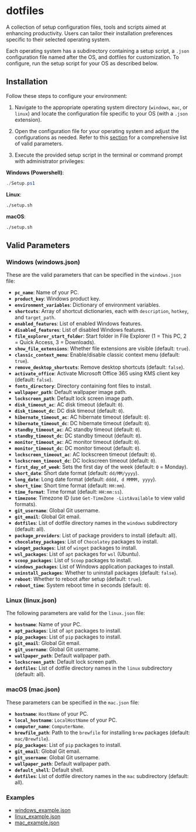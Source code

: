 # dotfiles

A collection of setup configuration files, tools and scripts aimed at enhancing productivity. Users can tailor their installation preferences specific to their selected operating system.

Each operating system has a subdirectory containing a setup script, a `.json` configuration file named after the OS, and dotfiles for customization. To configure, run the setup script for your OS as described below.

## Installation

Follow these steps to configure your environment:

1. Navigate to the appropriate operating system directory (`windows`, `mac`, or `linux`) and locate the configuration file specific to your OS (with a `.json` extension).

2. Open the configuration file for your operating system and adjust the configurations as needed. Refer to this [section](#valid-parameters) for a comprehensive list of valid parameters.

3. Execute the provided setup script in the terminal or command prompt with administrator privileges:

**Windows (Powershell)**:

```powershell
./Setup.ps1
```

**Linux**:

```bash
./setup.sh
```

**macOS**:

```bash
./setup.sh
```

## Valid Parameters

### Windows (windows.json)

These are the valid parameters that can be specified in the `windows.json` file:

- **`pc_name`**: Name of your PC.
- **`product_key`**: Windows product key.
- **`environment_variables`**: Dictionary of environment variables.
- **`shortcuts`**: Array of shortcut dictionaries, each with `description`, `hotkey`, and `target_path`.
- **`enabled_features`**: List of enabled Windows features.
- **`disabled_features`**: List of disabled Windows features.
- **`file_explorer_start_folder`**: Start folder in File Explorer (1 = This PC, 2 = Quick Access, 3 = Downloads).
- **`show_file_extensions`**: Whether file extensions are visible (default: `true`).
- **`classic_context_menu`**: Enable/disable classic context menu (default: `true`).
- **`remove_desktop_shortcuts`**: Remove desktop shortcuts (default: `false`).
- **`activate_office`**: Activate Microsoft Office 365 using KMS client key (default: `false`).
- **`fonts_directory`**: Directory containing font files to install.
- **`wallpaper_path`**: Default wallpaper image path.
- **`lockscreen_path`**: Default lock screen image path.
- **`disk_timeout_ac`**: AC disk timeout (default: `0`).
- **`disk_timeout_dc`**: DC disk timeout (default: `0`).
- **`hibernate_timeout_ac`**: AC hibernate timeout (default: `0`).
- **`hibernate_timeout_dc`**: DC hibernate timeout (default: `0`).
- **`standby_timeout_ac`**: AC standby timeout (default: `0`).
- **`standby_timeout_dc`**: DC standby timeout (default: `0`).
- **`monitor_timeout_ac`**: AC monitor timeout (default: `0`).
- **`monitor_timeout_dc`**: DC monitor timeout (default: `0`).
- **`lockscreen_timeout_ac`**: AC lockscreen timeout (default: `0`).
- **`lockscreen_timeout_dc`**: DC lockscreen timeout (default: `0`).
- **`first_day_of_week`**: Sets the first day of the week (default: `0` = Monday).
- **`short_date`**: Short date format (default: `dd/MM/yyyy`).
- **`long_date`**: Long date format (default: `dddd, d MMMM, yyyy`).
- **`short_time`**: Short time format (default: `HH:mm`).
- **`time_format`**: Time format (default: `HH:mm:ss`).
- **`timezone`**: Timezone ID (use `Get-TimeZone -ListAvailable` to view valid formats).
- **`git_username`**: Global Git username.
- **`git_email`**: Global Git email.
- **`dotfiles`**: List of dotfile directory names in the `windows` subdirectory (default: all).
- **`package_providers`**: List of package providers to install (default: all).
- **`chocolatey_packages`**: List of `Chocolatey` packages to install.
- **`winget_packages`**: List of `winget` packages to install.
- **`wsl_packages`**: List of `apt` packages for `wsl` (Ubuntu).
- **`scoop_packages`**: List of `Scoop` packages to install.
- **`windows_packages`**: List of Windows application packages to install.
- **`uninstall_packages`**: Whether to uninstall packages (default: `false`).
- **`reboot`**: Whether to reboot after setup (default: `true`).
- **`reboot_time`**: System reboot time in seconds (default: `0`).

### Linux (linux.json)

The following parameters are valid for the `linux.json` file:

- **`hostname`**: Name of your PC.
- **`apt_packages`**: List of `apt` packages to install.
- **`pip_packages`**: List of `pip` packages to install.
- **`git_email`**: Global Git email.
- **`git_username`**: Global Git username.
- **`wallpaper_path`**: Default wallpaper path.
- **`lockscreen_path`**: Default lock screen path.
- **`dotfiles`**: List of dotfile directory names in the `linux` subdirectory (default: all).

### macOS (mac.json)

These parameters can be specified in the `mac.json` file:

- **`hostname`**: `HostName` of your PC.
- **`local_hostname`**: `LocalHostName` of your PC.
- **`computer_name`**: `ComputerName`.
- **`brewfile_path`**: Path to the `brewfile` for installing `brew` packages (default: `mac/Brewfile`).
- **`pip_packages`**: List of `pip` packages to install.
- **`git_email`**: Global Git email.
- **`git_username`**: Global Git username.
- **`wallpaper_path`**: Default wallpaper path.
- **`default_shell`**: Default shell.
- **`dotfiles`**: List of dotfile directory names in the `mac` subdirectory (default: all).

### Examples

- [windows_example.json](https://github.com/soIipsis/dotfiles/blob/main/examples/windows_example.json)
- [linux_example.json](https://github.com/soIipsis/dotfiles/blob/main/examples/linux_example.json)
- [mac_example.json](https://github.com/soIipsis/dotfiles/blob/main/examples/mac_example.json)
